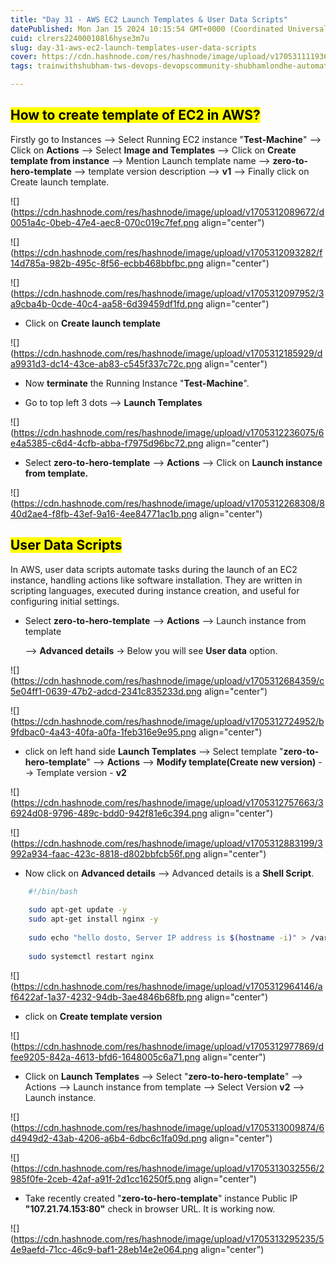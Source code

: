 ```yaml
---
title: "Day 31 - AWS EC2 Launch Templates & User Data Scripts"
datePublished: Mon Jan 15 2024 10:15:54 GMT+0000 (Coordinated Universal Time)
cuid: clrers224000108l6hyse3m7u
slug: day-31-aws-ec2-launch-templates-user-data-scripts
cover: https://cdn.hashnode.com/res/hashnode/image/upload/v1705311119367/5659a583-149a-4b44-b82d-f59446bdc382.avif
tags: trainwithshubham-tws-devops-devopscommunity-shubhamlondhe-automation-awswithtws-7daysofaws-ec2-launchtemplates-userdatascripts

---
```


## **<mark>How to create template of EC2 in AWS?</mark>**

Firstly go to Instances --&gt; Select Running EC2 instance "**Test-Machine**" --&gt; Click on **Actions** --&gt; Select **Image and Templates** --&gt; Click on **Create template from instance** --&gt; Mention Launch template name --&gt; **zero-to-hero-template** --&gt; template version description --&gt; **v1** --&gt; Finally click on Create launch template.

![](https://cdn.hashnode.com/res/hashnode/image/upload/v1705312089672/d0051a4c-0beb-47e4-aec8-070c019c7fef.png align="center")

![](https://cdn.hashnode.com/res/hashnode/image/upload/v1705312093282/f14d785a-982b-495c-8f56-ecbb468bbfbc.png align="center")

![](https://cdn.hashnode.com/res/hashnode/image/upload/v1705312097952/3a9cba4b-0cde-40c4-aa58-6d39459df1fd.png align="center")

* Click on **Create launch template**
    

![](https://cdn.hashnode.com/res/hashnode/image/upload/v1705312185929/da9931d3-dc14-43ce-ab83-c545f337c72c.png align="center")

* Now **terminate** the Running Instance "**Test-Machine**".
    
* Go to top left 3 dots --&gt; **Launch Templates**
    

![](https://cdn.hashnode.com/res/hashnode/image/upload/v1705312236075/6e4a5385-c6d4-4cfb-abba-f7975d96bc72.png align="center")

* Select **zero-to-hero-template** --&gt; **Actions** --&gt; Click on **Launch instance from template.**
    

![](https://cdn.hashnode.com/res/hashnode/image/upload/v1705312268308/840d2ae4-f8fb-43ef-9a16-4ee84771ac1b.png align="center")

## **<mark>User Data Scripts</mark>**

In AWS, user data scripts automate tasks during the launch of an EC2 instance, handling actions like software installation. They are written in scripting languages, executed during instance creation, and useful for configuring initial settings.

* Select **zero-to-hero-template** --&gt; **Actions** --&gt; Launch instance from template
    
    \--&gt; **Advanced details** -&gt; Below you will see **User data** option.
    

![](https://cdn.hashnode.com/res/hashnode/image/upload/v1705312684359/c5e04ff1-0639-47b2-adcd-2341c835233d.png align="center")

![](https://cdn.hashnode.com/res/hashnode/image/upload/v1705312724952/b9fdbac0-4a43-40fa-a0fa-1feb316e9e95.png align="center")

* click on left hand side **Launch Templates** --&gt; Select template "**zero-to-hero-template**" --&gt; **Actions** --&gt; **Modify template(Create new version)** --&gt; Template version - **v2**
    

![](https://cdn.hashnode.com/res/hashnode/image/upload/v1705312757663/36924d08-9796-489c-bdd0-942f81e6c394.png align="center")

![](https://cdn.hashnode.com/res/hashnode/image/upload/v1705312883199/3992a934-faac-423c-8818-d802bbfcb56f.png align="center")

* Now click on **Advanced details** --&gt; Advanced details is a **Shell Script**.
    

```bash
	#!/bin/bash  
	
	sudo apt-get update -y
	sudo apt-get install nginx -y
	
	sudo echo "hello dosto, Server IP address is $(hostname -i)" > /var/www/html/index.html
	
	sudo systemctl restart nginx
```

![](https://cdn.hashnode.com/res/hashnode/image/upload/v1705312964146/af6422af-1a37-4232-94db-3ae4846b68fb.png align="center")

* click on **Create template version**
    

![](https://cdn.hashnode.com/res/hashnode/image/upload/v1705312977869/dfee9205-842a-4613-bfd6-1648005c6a71.png align="center")

* Click on **Launch Templates** --&gt; Select "**zero-to-hero-template**" --&gt; Actions --&gt; Launch instance from template --&gt; Select Version **v2** --&gt; Launch instance.
    

![](https://cdn.hashnode.com/res/hashnode/image/upload/v1705313009874/6d4949d2-43ab-4206-a6b4-6dbc6c1fa09d.png align="center")

![](https://cdn.hashnode.com/res/hashnode/image/upload/v1705313032556/2985f0fe-2ceb-42af-a91f-2d1cc16250f5.png align="center")

* Take recently created "**zero-to-hero-template**" instance Public IP **"107.21.74.153:80"** check in browser URL. It is working now.
    

![](https://cdn.hashnode.com/res/hashnode/image/upload/v1705313295235/54e9aefd-71cc-46c9-baf1-28eb14e2e064.png align="center")